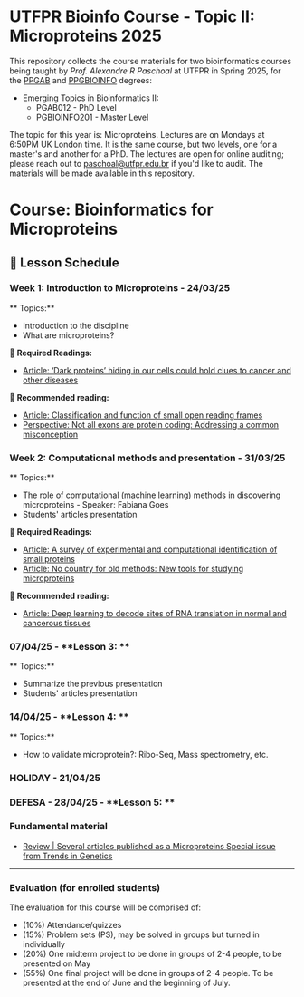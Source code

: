 # UTFPR Bioinfo Course - Topic II: Microproteins 2025

This repository collects the course materials for two bioinformatics courses being taught by *Prof. Alexandre R Paschoal* at UTFPR in Spring 2025, for the [PPGAB](https://www.utfpr.edu.br/cursos/programas-de-pos-graduacao/ppgab-cp) and [PPGBIOINFO](https://www.utfpr.edu.br/cursos/programas-de-pos-graduacao/ppgbioinfo-cp) degrees: 

* Emerging Topics in Bioinformatics II:
  * PGAB012 - PhD Level
  * PGBIOINFO201 - Master Level 

The topic for this year is: Microproteins.
Lectures are on Mondays at 6:50PM UK London time.
It is the same course, but two levels, one for a master's and another for a PhD. The lectures are open for online auditing; please reach out to paschoal@utfpr.edu.br if you'd like to audit. The materials will be made available in this repository.

# Course: Bioinformatics for Microproteins  
## 📅 Lesson Schedule  

### **Week 1: Introduction to Microproteins - 24/03/25**  
** Topics:**  
- Introduction to the discipline
- What are microproteins?  

📄 **Required Readings:**  
- [Article: ‘Dark proteins’ hiding in our cells could hold clues to cancer and other diseases](https://www.nature.com/articles/d41586-025-00217-w)

📄 **Recommended reading:**
- [Article: Classification and function of small open reading frames](https://www.nature.com/articles/nrm.2017.58)
- [Perspective: Not all exons are protein coding: Addressing a common misconception](https://www.cell.com/cell-genomics/fulltext/S2666-979X(23)00062-9)


### **Week 2: Computational methods and presentation - 31/03/25**  
** Topics:**  
- The role of computational (machine learning) methods in discovering microproteins - Speaker: Fabiana Goes 
- Students' articles presentation

📄 **Required Readings:**  
- [Article: A survey of experimental and computational identification of small proteins](https://doi.org/10.1093/bib/bbae345)
- [Article: No country for old methods: New tools for studying microproteins](https://doi.org/10.1016/j.isci.2024.108972)

📄 **Recommended reading:**
- [Article: Deep learning to decode sites of RNA translation in normal and cancerous tissues](https://www.nature.com/articles/s41467-025-56543-0)
  
### 07/04/25 - **Lesson 3: **  
** Topics:**  
- Summarize the previous presentation
- Students' articles presentation

### 14/04/25 - **Lesson 4: **  
** Topics:**  
- How to validate microprotein?: Ribo-Seq, Mass spectrometry, etc.
 
### HOLIDAY - 21/04/25

### DEFESA - 28/04/25 - **Lesson 5: **  


### **Fundamental material**
- [Review | Several articles published as a Microproteins Special issue from Trends in Genetics](https://www.sciencedirect.com/journal/trends-in-genetics/vol/41/issue/2)

---
### Evaluation (for enrolled students)
The evaluation for this course will be comprised of:

* (10%) Attendance/quizzes
* (15%) Problem sets (PS), may be solved in groups but turned in individually
* (20%) One midterm project to be done in groups of 2-4 people, to be presented on May
* (55%) One final project will be done in groups of 2-4 people. To be presented at the end of June and the beginning of July.
